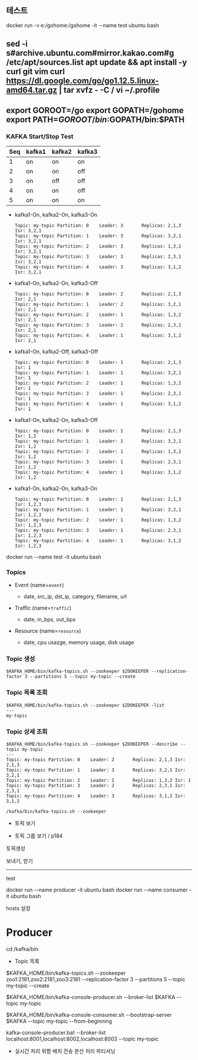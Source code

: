 ## 테스트

docker run -v e:/gohome:/gohome -it --name test ubuntu bash

sed -i s#archive\.ubuntu\.com#mirror.kakao.com#g /etc/apt/sources.list
apt update && apt install -y curl git vim
curl https://dl.google.com/go/go1.12.5.linux-amd64.tar.gz | tar xvfz - -C /
vi ~/.profile
------------------------------------------------------------------
export GOROOT=/go
export GOPATH=/gohome
export PATH=$GOROOT/bin:$GOPATH/bin:$PATH
------------------------------------------------------------------ 

### KAFKA Start/Stop Test

| Seq | kafka1 | kafka2 | kafka3 |
|-----|--------|--------|--------|
| 1   | on     | on     | on     |
| 2   | on     | on     | off    |
| 3   | on     | off    | off    |
| 4   | on     | on     | off    |
| 5   | on     | on     | on     |

* kafka1-On, kafka2-On, kafka3-On

    ```
    Topic: my-topic Partition: 0    Leader: 3       Replicas: 2,1,3 Isr: 3,2,1    
    Topic: my-topic Partition: 1    Leader: 3       Replicas: 3,2,1 Isr: 3,2,1    
    Topic: my-topic Partition: 2    Leader: 3       Replicas: 1,3,2 Isr: 3,2,1    
    Topic: my-topic Partition: 3    Leader: 3       Replicas: 2,3,1 Isr: 3,2,1    
    Topic: my-topic Partition: 4    Leader: 3       Replicas: 3,1,2 Isr: 3,2,1    
    ```

* kafka1-On, kafka2-On, kafka3-Off

    ```
    Topic: my-topic Partition: 0    Leader: 2       Replicas: 2,1,3 Isr: 2,1      
    Topic: my-topic Partition: 1    Leader: 2       Replicas: 3,2,1 Isr: 2,1      
    Topic: my-topic Partition: 2    Leader: 1       Replicas: 1,3,2 Isr: 2,1      
    Topic: my-topic Partition: 3    Leader: 2       Replicas: 2,3,1 Isr: 2,1      
    Topic: my-topic Partition: 4    Leader: 1       Replicas: 3,1,2 Isr: 2,1      
    ```

* kafka1-On, kafka2-Off, kafka3-Off

    ```
    Topic: my-topic Partition: 0    Leader: 1       Replicas: 2,1,3 Isr: 1   
    Topic: my-topic Partition: 1    Leader: 1       Replicas: 3,2,1 Isr: 1   
    Topic: my-topic Partition: 2    Leader: 1       Replicas: 1,3,2 Isr: 1   
    Topic: my-topic Partition: 3    Leader: 1       Replicas: 2,3,1 Isr: 1   
    Topic: my-topic Partition: 4    Leader: 1       Replicas: 3,1,2 Isr: 1   
    ```

* kafka1-On, kafka2-On, kafka3-Off

    ```
    Topic: my-topic Partition: 0    Leader: 1       Replicas: 2,1,3 Isr: 1,2   
    Topic: my-topic Partition: 1    Leader: 1       Replicas: 3,2,1 Isr: 1,2   
    Topic: my-topic Partition: 2    Leader: 1       Replicas: 1,3,2 Isr: 1,2   
    Topic: my-topic Partition: 3    Leader: 1       Replicas: 2,3,1 Isr: 1,2   
    Topic: my-topic Partition: 4    Leader: 1       Replicas: 3,1,2 Isr: 1,2   
    ```

* kafka1-On, kafka2-On, kafka3-On

    ```
    Topic: my-topic Partition: 0    Leader: 1       Replicas: 2,1,3 Isr: 1,2,3   
    Topic: my-topic Partition: 1    Leader: 1       Replicas: 3,2,1 Isr: 1,2,3   
    Topic: my-topic Partition: 2    Leader: 1       Replicas: 1,3,2 Isr: 1,2,3   
    Topic: my-topic Partition: 3    Leader: 1       Replicas: 2,3,1 Isr: 1,2,3   
    Topic: my-topic Partition: 4    Leader: 1       Replicas: 3,1,2 Isr: 1,2,3   
    ```

docker run --name test -it ubuntu bash

### Topics

* Event (name=`event`)
    - date, src_ip, dst_ip, category, filename,  url 
    
* Traffic (name=`traffic`)
    - date, in_bps, out_bps

* Resource (name=`resource`)
    - date, cpu usazge, memory usage, disk usage

### Topic 생성

```shell
$KAFKA_HOME/bin/kafka-topics.sh --zookeeper $ZOOKEEPER --replication-factor 3 --partitions 5 --topic my-topic --create
```

### Topic 목록 조회

```shell
$KAFKA_HOME/bin/kafka-topics.sh --zookeeper $ZOOKEEPER -list
---
my-topic
```

### Topic 상세 조회

```
$KAFKA_HOME/bin/kafka-topics.sh --zookeeper $ZOOKEEPER --describe --topic my-topic 
---
Topic: my-topic Partition: 0    Leader: 2       Replicas: 2,1,3 Isr: 2,1,3
Topic: my-topic Partition: 1    Leader: 3       Replicas: 3,2,1 Isr: 3,2,1
Topic: my-topic Partition: 2    Leader: 1       Replicas: 1,3,2 Isr: 1    
Topic: my-topic Partition: 3    Leader: 2       Replicas: 2,3,1 Isr: 2,3,1
Topic: my-topic Partition: 4    Leader: 3       Replicas: 3,1,2 Isr: 3,1,2
```

```
/kafka/bin/kafka-topics.sh --zookeeper
```

* 토픽 보기

* 토픽 그룹 보기 / p184



토픽생성

보내기, 받기


---
test

docker run --name producer -it ubuntu bash
docker run --name consumer -it ubuntu bash

hosts 설정

# Producer

cd /kafka/bin


* Topic 목록


$KAFKA_HOME/bin/kafka-topics.sh --zookeeper zoo1:2181,zoo2:2181,zoo3:2181 --replication-factor 3 --partitions 5 --topic my-topic --create

$KAFKA_HOME/bin/kafka-console-producer.sh --broker-list $KAFKA --topic my-topic

$KAFKA_HOME/bin/kafka-console-consumer.sh --bootstrap-server $KAFKA --topic my-topic --from-beginning


kafka-console-producer.bat --broker-list localhost:8001,localhost:8002,localhost:8003 --topic my-topic



 * 실시간 처리 위함
 배치 전송
 분산 처리
파티셔닝
